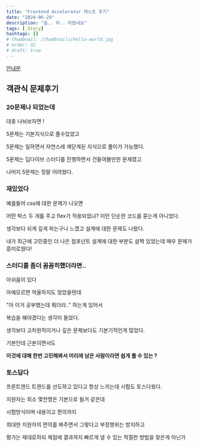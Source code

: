 ```yaml
---
title: "Frontend Accelerator 테스트 후기"
date: "2024-06-29"
description: "음.. 아.. 어렵네요"
tags: [_Story]
hashtags: []
# thumbnail: /thumbnails/hello-world.jpg
# order: 32
# draft: true
---
```


[안내문](https://tosspublic.notion.site/Frontend-Accelerator-1-a3dbaa9a040b4d5ca777589e8193fd81)

## 객관식 문제후기

### 20문제나 되었는데

대충 나눠보자면 !

5문제는 기본지식으로 풀수있었고

5문제는 일하면서 자연스레 깨닫게된 지식으로 풀이가 가능했다.

5문제는 딥다이브 스터디를 진행하면서 건들여볼만한 문제였고

나머지 5문제는 정말 어려웠다.

### 재밌었다

예를들어 css에 대한 문제가 나오면

어떤 박스 두 개를 주고 flex가 적용되었냐? 이런 단순한 코드를 묻는게 아니었다.

생각보다 되게 깊게 파는구나 느꼈고 설계에 대한 문제도 나왔다.

내가 최근에 고민중인 더 나은 컴포넌트 설계에 대한 부분도 살짝 있었는데 매우 문제가 흥미로웠다!

### 스터디를 좀더 꼼꼼히했더라면..

아쉬움이 있다

아예모르면 억울하지도 않았을텐데

"아 이거 공부했는데 뭐더라.." 하는게 있어서

복습을 해야겠다는 생각이 들었다.

생각보다 고차원적이거나 깊은 문제보다도 기본기적인게 많았다.

기본인데 근본이면서도

<b>이것에 대해 한번 고민해봐서 머리에 남은 사람이라면 쉽게 풀 수 있는 ?</b>

### 토스답다

프론트엔드 트렌드를 선도하고 있다고 항상 느끼는데 시험도 토스다웠다.

지원자는 최소 몇천명은 기본으로 될거 같은데

시험방식이며 내용이고 편의까지

최대한 지원자의 편의를 봐주면서 그렇다고 부정행위는 방지하고

평가는 제대로하되 채점에 결과까지 빠르게 낼 수 있는 적절한 방법을 찾은게 아닌가
